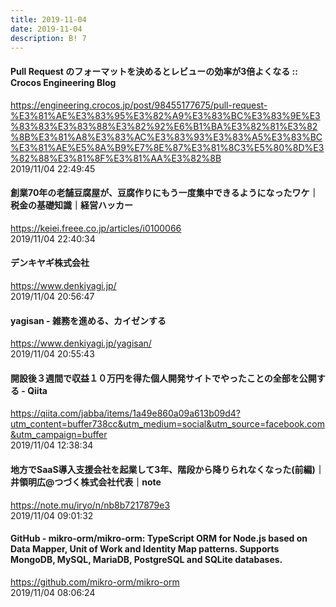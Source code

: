 ```yaml
---
title: 2019-11-04
date: 2019-11-04
description: B! 7
---
```


#### Pull Request のフォーマットを決めるとレビューの効率が3倍よくなる :: Crocos Engineering Blog
https://engineering.crocos.jp/post/98455177675/pull-request-%E3%81%AE%E3%83%95%E3%82%A9%E3%83%BC%E3%83%9E%E3%83%83%E3%83%88%E3%82%92%E6%B1%BA%E3%82%81%E3%82%8B%E3%81%A8%E3%83%AC%E3%83%93%E3%83%A5%E3%83%BC%E3%81%AE%E5%8A%B9%E7%8E%87%E3%81%8C3%E5%80%8D%E3%82%88%E3%81%8F%E3%81%AA%E3%82%8B<br>
2019/11/04 22:49:45<br>


#### 創業70年の老舗豆腐屋が、豆腐作りにもう一度集中できるようになったワケ｜税金の基礎知識｜経営ハッカー
https://keiei.freee.co.jp/articles/i0100066<br>
2019/11/04 22:40:34<br>


#### デンキヤギ株式会社
https://www.denkiyagi.jp/<br>
2019/11/04 20:56:47<br>


#### yagisan - 雑務を進める、カイゼンする
https://www.denkiyagi.jp/yagisan/<br>
2019/11/04 20:55:43<br>


#### 開設後３週間で収益１０万円を得た個人開発サイトでやったことの全部を公開する - Qiita
https://qiita.com/jabba/items/1a49e860a09a613b09d4?utm_content=buffer738cc&utm_medium=social&utm_source=facebook.com&utm_campaign=buffer<br>
2019/11/04 12:38:34<br>


#### 地方でSaaS導入支援会社を起業して3年、階段から降りられなくなった(前編)｜井領明広@つづく株式会社代表｜note
https://note.mu/iryo/n/nb8b7217879e3<br>
2019/11/04 09:01:32<br>


#### GitHub - mikro-orm/mikro-orm: TypeScript ORM for Node.js based on Data Mapper, Unit of Work and Identity Map patterns. Supports MongoDB, MySQL, MariaDB, PostgreSQL and SQLite databases.
https://github.com/mikro-orm/mikro-orm<br>
2019/11/04 08:06:24<br>


